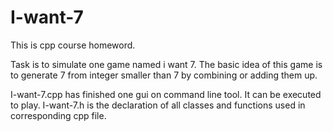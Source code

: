 # I-want-7

This is cpp course homeword.

Task is to simulate one game named i want 7. The basic idea of this game is to generate 7 from integer smaller than 7 by combining or adding them up.

I-want-7.cpp has finished one gui on command line tool. It can be executed to play.
I-want-7.h is the declaration of all classes and functions used in corresponding cpp file.
